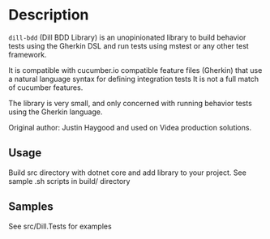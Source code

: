 # Description
`dill-bdd` (Dill BDD Library) is an unopinionated library to build behavior tests using the Gherkin DSL and run tests using mstest or any other test framework.

It is compatible with cucumber.io compatible feature files (Gherkin) that use a natural language syntax for defining integration tests It is not a full match of cucumber features.

The library is very small, and only concerned with running behavior tests using the Gherkin language. 

Original author: Justin Haygood and used on Videa production solutions.

## Usage

Build src directory with dotnet core and add library to your project. See sample .sh scripts in build/ directory

## Samples

See src/Dill.Tests for examples
